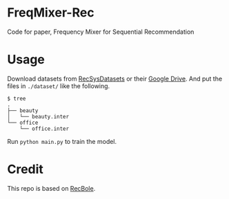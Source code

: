 # FreqMixer-Rec
Code for paper, Frequency Mixer for Sequential Recommendation

# Usage

Download datasets from [RecSysDatasets](https://github.com/RUCAIBox/RecSysDatasets) or their [Google Drive](https://drive.google.com/drive/folders/1ahiLmzU7cGRPXf5qGMqtAChte2eYp9gI). And put the files in `./dataset/` like the following.

```
$ tree
.
├── beauty
│   └── beauty.inter
└── office
    └── office.inter

```

Run `python main.py` to train the model.



# Credit
This repo is based on [RecBole](https://github.com/RUCAIBox/RecBole).
